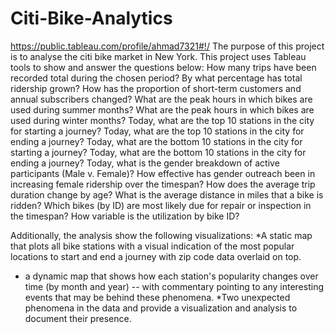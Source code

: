 # Citi-Bike-Analytics
https://public.tableau.com/profile/ahmad7321#!/
The purpose of this project is to analyse the citi bike market in New York. This project uses Tableau tools to show and answer the questions below:
How many trips have been recorded total during the chosen period?
By what percentage has total ridership grown? 
How has the proportion of short-term customers and annual subscribers changed?
What are the peak hours in which bikes are used during summer months? 
What are the peak hours in which bikes are used during winter months?
Today, what are the top 10 stations in the city for starting a journey? 
Today, what are the top 10 stations in the city for ending a journey? 
Today, what are the bottom 10 stations in the city for starting a journey? 
Today, what are the bottom 10 stations in the city for ending a journey?
Today, what is the gender breakdown of active participants (Male v. Female)?
How effective has gender outreach been in increasing female ridership over the timespan?
How does the average trip duration change by age?
What is the average distance in miles that a bike is ridden?
Which bikes (by ID) are most likely due for repair or inspection in the timespan? 
How variable is the utilization by bike ID?

Additionally, the analysis show the following visualizations:
*A static map that plots all bike stations with a visual indication of the most popular locations to start and end a journey with zip code data overlaid on top.
* a dynamic map that shows how each station's popularity changes over time (by month and year) -- with commentary pointing to any interesting events that may be behind these phenomena.
*Two unexpected phenomena in the data and provide a visualization and analysis to document their presence.
